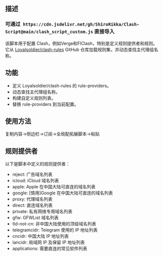 
## 描述
### 可通过``` https://cdn.jsdelivr.net/gh/ShiroRikka/Clash-Script@main/clash_script_custom.js``` 直接导入

该脚本用于配置 Clash，例如Verge和FlClash，特别是定义规则提供者和规则。它从 [Loyalsoldier/clash-rules](https://github.com/Loyalsoldier/clash-rules) 
GitHub 
仓库加载规则集，并动态查找主代理组名称。

## 功能

*   定义 Loyalsoldier/clash-rules 的 rule-providers。
*   动态查找主代理组名称。
*   构建自定义规则列表。
*   替换 rule-providers 到当前配置。

## 使用方法

复制内容→侧边栏→订阅→全局配拓展脚本→粘贴

## 规则提供者

以下是脚本中定义的规则提供者：

*   reject: 广告域名列表
*   icloud: iCloud 域名列表
*   apple: Apple 在中国大陆可直连的域名列表
*   google: \[慎用]Google 在中国大陆可直连的域名列表
*   proxy: 代理域名列表
*   direct: 直连域名列表
*   private: 私有网络专用域名列表
*   gfw: GFWList 域名列表
*   tld-not-cn: 非中国大陆使用的顶级域名列表
*   telegramcidr: Telegram 使用的 IP 地址列表
*   cncidr: 中国大陆 IP 地址列表
*   lancidr: 局域网 IP 及保留 IP 地址列表
*   applications: 需要直连的常见软件列表
